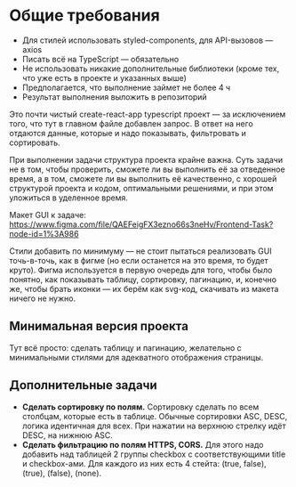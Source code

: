 # Общие требования

* Для стилей использовать styled-components, для API-вызовов — axios
* Писать всё на TypeScript — обязательно
* Не использовать никакие дополнительные библиотеки (кроме тех, что уже есть в проекте и указанных выше)
* Предполагается, что выполнение займет не более 4 ч
* Результат выполнения выложить в репозиторий

Это почти чистый create-react-app typescript проект — за исключением того, что тут в главном файле добавлен запрос. В 
ответ на него отдаются данные, которые и надо показывать, фильтровать и сортировать.

При выполнении задачи структура проекта крайне важна. Суть задачи не в том, чтобы проверить, сможете ли вы выполнить её 
за отведенное время, а в том, сможете ли вы выполнить её качественно, с хорошей структурой проекта и кодом, 
оптимальными решениями, и при этом уложиться в уделенное время.

Макет GUI к задаче:
https://www.figma.com/file/QAEFeigFX3ezno66s3neHv/Frontend-Task?node-id=1%3A986

Стили добавить по минимуму — не стоит пытаться реализовать GUI точь-в-точь, как в фигме (но если останется на это время, то будет круто).
Фигма используется в первую очередь для того, чтобы было понятно, как показывать таблицу, сортировку, пагинацию, и, конечно же, чтобы 
брать иконки — их берём как svg-код, скачивать из макета ничего не нужно.

## Минимальная версия проекта

Тут всё просто: сделать таблицу и пагинацию, желательно с минимальными стилями для адекватного отображения страницы.

## Дополнительные задачи

* **Сделать сортировку по полям.** Сортировку сделать по всем столбцам, которые есть в таблице. Обычные сортировки ASC, DESC, логика идентичная для всех. При нажатии на верхнюю стрелку идёт DESC, на нижнюю ASC.
* **Сделать фильтрацию по полям HTTPS, CORS.** Для этого надо добавить над таблицей 2 группы checkbox с соответствующими title и checkbox-ами. Для каждого из них есть 4 стейта: (true, false), (true), (false), (none).
